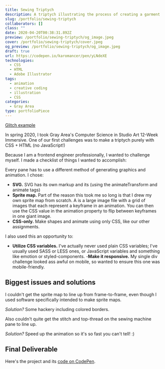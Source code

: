 ```yaml
---
title: Sewing Triptych
description: A triptych illustrating the process of creating a garment using different CSS animation techniques.
slug: /portfolio/sewing-triptych
collaborators: []
class: ""
date: 2020-04-20T00:38:31.892Z
preview: /portfolio/sewing-triptych/og_image.jpeg
cover: /portfolio/sewing-triptych/cover.jpeg
og_preview: /portfolio/sewing-triptych/og_image.jpeg
draft: true
url: https://codepen.io/karomancer/pen/yLNdeXE
technologies:
  - CSS
  - HTML
  - Adobe Illustrator
tags:
  - animation
  - creative coding
  - illustration
  - CSS
categories:
  - Gray Area
type: portfolioPiece
---
```


[Glitch example](https://sewing-triptych.glitch.me/)

In spring 2020, I took Gray Area's Computer Science in Studio Art 12-Week Immersive. One of our first challenges was to make a triptych purely with CSS + HTML (no JavaScript!)

Because I am a frontend engineer professionally, I wanted to challenge myself. I made a checklist of things I wanted to accomplish:

Every pane has to use a different method of generating graphics and animation. I chose:

- **SVG.** SVG has its own markup and its (using the animateTransform and animate tags)
- **Sprite map.** Part of the reason this took me so long is that I drew my own sprite map from scratch. A is a large image file with a grid of images that each represent a keyframe in an animation. You can then use the CSS value in the animation property to flip between keyframes in one giant image.
- **CSS-only.** Make shapes and animate using only CSS, like our other assignments.

I also used this an opportunity to:

- **Utilize CSS variables.** I've actually never used plain CSS variables; I've usually used SASS or LESS ones, or JavaScript variables and something like emotion or styled-components.
-**Make it responsive.** My single div challenge looked ass awful on mobile, so wanted to ensure this one was mobile-friendly.

## Biggest issues and solutions
I couldn't get the sprite map to line up from frame-to-frame, even though I used software specifically intended to make sprite maps.

*Solution?* Some hackery including colored borders.

Also couldn't quite get the stitch and top-thread on the sewing machine pane to line up.

*Solution?* Speed up the animation so it's so fast you can't tell! :)

## Final Deliverable

Here's the project and its [code on CodePen](https://codepen.io/karomancer/pen/yLNdeXE).


